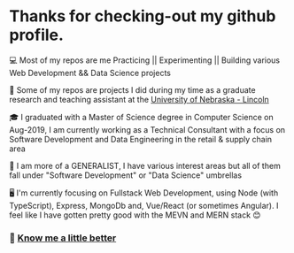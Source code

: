 # Thanks for checking-out my github profile.

💻 Most of my repos are me Practicing || Experimenting || Building various Web Development && Data Science projects

🏫 Some of my repos are projects I did during my time as a graduate research and teaching assistant at the [University of Nebraska - Lincoln](https://www.unl.edu/)

🎓 I graduated with a Master of Science degree in Computer Science on Aug-2019, I am currently working as a Technical Consultant with a focus on Software Development and Data Engineering in the retail & supply chain area

🤖 I am more of a GENERALIST, I have various interest areas but all of them fall under "Software Development" or "Data Science" umbrellas

🖥️ I'm currently focusing on Fullstack Web Development, using Node (with TypeScript), Express, MongoDb and, Vue/React (or sometimes Angular). I feel like I have gotten pretty good with the MEVN and MERN stack 😊


### 🍻 [Know me a little better](https://sudbasnet.github.io/)
